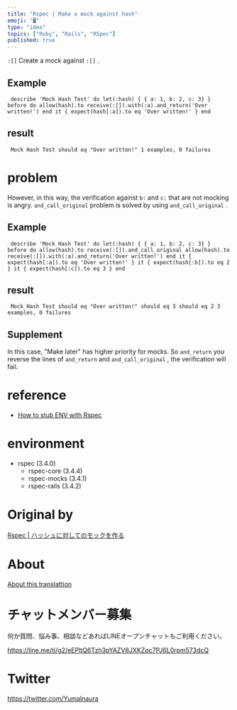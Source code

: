 ```yaml
---
title: "Rspec | Make a mock against hash"
emoji: "🖥"
type: "idea"
topics: ["Ruby", "Rails", "RSpec"]
published: true
---
```


`:[]` Create a mock against `:[]` .

## Example 

     describe 'Mock Hash Test' do let(:hash) { { a: 1, b: 2, c: 3} } before do allow(hash).to receive(:[]).with(:a).and_return('Over written!') end it { expect(hash[:a]).to eq 'Over written!' } end 

## result 

     Mock Hash Test should eq "Over written!" 1 examples, 0 failures 

# problem 

However, in this way, the verification against `b:` and `c:` that are not mocking is angry. `and_call_original` problem is solved by using `and_call_original` .

## Example 

     describe 'Mock Hash Test' do let(:hash) { { a: 1, b: 2, c: 3} } before do allow(hash).to receive(:[]).and_call_original allow(hash).to receive(:[]).with(:a).and_return('Over written!') end it { expect(hash[:a]).to eq 'Over written!' } it { expect(hash[:b]).to eq 2 } it { expect(hash[:c]).to eq 3 } end 

## result 

     Mock Hash Test should eq "Over written!" should eq 3 should eq 2 3 examples, 0 failures 

## Supplement 

In this case, "Make later" has higher priority for mocks. So `and_return` you reverse the lines of `and_return` and `and_call_original` , the verification will fail.

# reference 

- [How to stub ENV with Rspec](http://qiita.com/vivid_muimui/items/5e0bc229a688afefbce2) 

# environment 

- rspec (3.4.0) 
  - rspec-core (3.4.4) 
  - rspec-mocks (3.4.1) 
  - rspec-rails (3.4.2) 


# Original by
[Rspec | ハッシュに対してのモックを作る](https://qiita.com/Yinaura/items/c917a5ad68e70f2d3079)

# About

[About this translattion](https://qiita.com/YumaInaura/items/7f6fd1e9310a6816469a)








<!-- Update From Qiita API -->

# チャットメンバー募集


何か質問、悩み事、相談などあればLINEオープンチャットもご利用ください。

https://line.me/ti/g2/eEPltQ6Tzh3pYAZV8JXKZqc7PJ6L0rpm573dcQ





# Twitter


https://twitter.com/YumaInaura


<!-- Update From Qiita API -->


